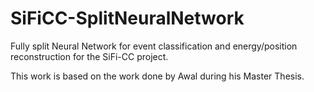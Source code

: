 # SiFiCC-SplitNeuralNetwork
Fully split Neural Network for event classification and energy/position reconstruction for the SiFi-CC project.

This work is based on the work done by Awal during his Master Thesis. 
